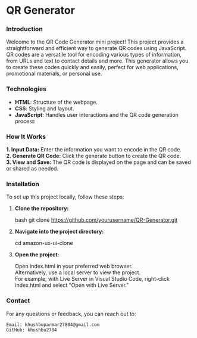 <h1>QR Generator</h1>

<h3>Introduction</h3>
Welcome to the QR Code Generator mini project! This project provides a straightforward and efficient way to generate QR codes using JavaScript. QR codes are a versatile tool for encoding various types of information, from URLs and text to contact details and more. This generator allows you to create these codes quickly and easily, perfect for web applications, promotional materials, or personal use.

 <h3>Technologies</h3>

- <b>HTML</b>: Structure of the webpage.
- <b>CSS</b>: Styling and layout.
- <b>JavaScript</b>: Handles user interactions and the QR code generation process

<h3>How It Works</h3>
<b>1. Input Data:</b> Enter the information you want to encode in the QR code.<br>
<b>2. Generate QR Code:</b> Click the generate button to create the QR code.<br>
<b>3. View and Save: </b> The QR code is displayed on the page and can be saved or shared as needed.<br>

<h3>Installation</h3>

  To set up this project locally, follow these steps:

1. <b>Clone the repository:</b>

   bash
   git clone https://github.com/yourusername/QR-Generator.git

2. <b>Navigate into the project directory:</b>

   cd amazon-ux-ui-clone

3. <b>Open the project:</b>

    Open index.html in your preferred web browser.<br>
    Alternatively, use a local server to view the project. <br>
    For example, with Live Server in Visual Studio Code, right-click index.html and select "Open with Live Server."


<h3>Contact</h3>
    For any questions or feedback, you can reach out to:

    Email: khushbuparmar27804@gmail.com
    GitHub: khushbu2784
